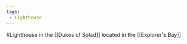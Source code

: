 ```yaml
---
tags:
 - Lighthouse 
---
```


#Lighthouse in the [[Dukes of Solad]] located in the [[Explorer's Bay]]
